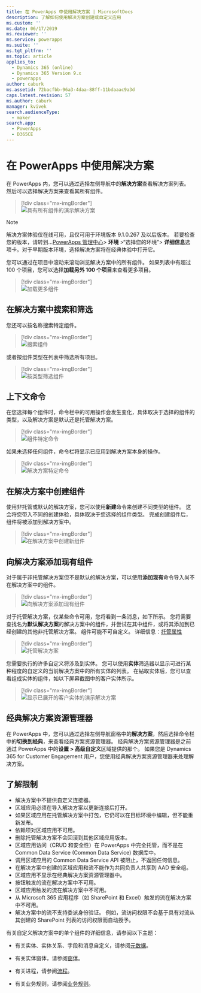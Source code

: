 ```yaml
---
title: 在 PowerApps 中使用解决方案 | MicrosoftDocs
description: 了解如何使用解决方案创建或自定义应用
ms.custom: ''
ms.date: 06/17/2019
ms.reviewer: ''
ms.service: powerapps
ms.suite: ''
ms.tgt_pltfrm: ''
ms.topic: article
applies_to:
  - Dynamics 365 (online)
  - Dynamics 365 Version 9.x
  - powerapps
author: caburk
ms.assetid: 72bacfbb-96a3-4daa-88ff-11bdaaac9a3d
caps.latest.revision: 57
ms.author: caburk
manager: kvivek
search.audienceType:
  - maker
search.app:
  - PowerApps
  - D365CE
---
```

# <a name="use-solutions-in-powerapps"></a>在 PowerApps 中使用解决方案

 在 PowerApps 内，您可以通过选择左侧导航中的**解决方案**查看解决方案列表。 然后可以选择解决方案来查看其所有组件。 
 
> [!div class="mx-imgBorder"]  
> ![具有所有组件的演示解决方案](media/solution-all-items-list.PNG "具有所有组件的演示解决方案")  
 
> [!NOTE]
>  解决方案体验仅在线可用，且仅可用于环境版本 9.1.0.267 及以后版本。 若要检查您的版本，请转到…[PowerApps 管理中心](https://admin.powerapps.com/)> **环境** >“选择您的环境”> **详细信息**选项卡。对于早期版本环境，选择解决方案将在经典体验中打开它。  
 
 您可以通过在项目中滚动来滚动浏览解决方案中的所有组件。 如果列表中有超过 100 个项目，您可以选择**加载另外 100 个项目**来查看更多项目。 
 
> [!div class="mx-imgBorder"]  
> ![加载更多组件](media/load-more.PNG "加载更多组件")  

 ## <a name="search-and-filter-in-a-solution"></a>在解决方案中搜索和筛选
 
 您还可以按名称搜索特定组件。 
 
> [!div class="mx-imgBorder"]  
> ![搜索组件](media/solution-search-box.png "搜索组件")  
 
 或者按组件类型在列表中筛选所有项目。
  
> [!div class="mx-imgBorder"]  
> ![按类型筛选组件](media/solution-filter.PNG "按类型筛选组件")  
 
 ## <a name="contextual-commands"></a>上下文命令
 
 在您选择每个组件时，命令栏中的可用操作会发生变化，具体取决于选择的组件的类型，以及解决方案是默认还是托管解决方案。 
 
> [!div class="mx-imgBorder"]  
> ![组件特定命令](media/component-commands.png "组件特定命令")  
 
 如果未选择任何组件，命令栏将显示已应用到解决方案本身的操作。 
 
> [!div class="mx-imgBorder"]  
> ![解决方案特定命令](media/solution-commands.PNG "解决方案特定命令")  
 
 ## <a name="create-components-in-a-solution"></a>在解决方案中创建组件
 使用非托管或默认的解决方案，您可以使用**新建**命令来创建不同类型的组件。 这会将您带入不同的创建体验，具体取决于您选择的组件类型。 完成创建组件后，组件将被添加到解决方案中。 
 
> [!div class="mx-imgBorder"]  
> ![在解决方案中创建新组件](media/solution-new-component.PNG "在解决方案中创建新组件")  
 
 ## <a name="add-an-existing-component-to-a-solution"></a>向解决方案添加现有组件
 
 对于属于非托管解决方案但不是默认的解决方案，可以使用**添加现有**命令导入尚不在解决方案中的组件。  
 
> [!div class="mx-imgBorder"]  
> ![向解决方案添加现有组件](media/solution-add-existing-component.PNG "向解决方案添加现有组件")  
  
 对于托管解决方案，仅某些命令可用，您将看到一条消息，如下所示。 您将需要查找名为**默认解决方案**的解决方案中的组件，并尝试在其中组件，或将其添加到已经创建的其他非托管解决方案。 组件可能不可自定义。 详细信息：[托管属性](solutions-overview.md#managed-properties)

> [!div class="mx-imgBorder"]  
> ![托管解决方案](media/managed-solution.PNG "托管解决方案")  

 您需要执行的许多自定义将涉及到实体。 您可以使用**实体**筛选器以显示可进行某种程度的自定义的当前解决方案中的所有实体的列表。 在钻取实体后，您可以查看组成实体的组件，如以下屏幕截图中的客户实体所示。 
   
> [!div class="mx-imgBorder"]  
> ![显示已展开的客户实体的演示解决方案](media/solution-entity-account.png "显示已展开的客户实体的演示解决方案")  

## <a name="classic-solution-explorer"></a>经典解决方案资源管理器

在 PowerApps 中，您可以通过选择左侧导航窗格中的**解决方案**，然后选择命令栏中的**切换到经典**，来查看经典方案资源管理器。 经典解决方案资源管理器是之前通过 PowerApps 中的**设置 > 高级自定义**区域提供的那个。 如果您是 Dynamics 365 for Customer Engagement 用户，您使用经典解决方案资源管理器来处理解决方案。  

## <a name="known-limitations"></a>了解限制

- 解决方案中不提供自定义连接器。
- 区域应用必须在导入解决方案以更新连接后打开。
- 如果区域应用在托管解决方案中打包，它仍可以在目标环境中编辑，但不能重新发布。
- 依赖项对区域应用不可用。
- 删除托管解决方案不会回滚到其他区域应用版本。 
-   区域应用访问（CRUD 和安全性）在 PowerApps 中完全托管，而不是在 Common Data Service (Common Data Service) 数据库中。
-   调用区域应用的 Common Data Service API 被阻止，不返回任何信息。 
-   在解决方案中创建的区域应用和流不能作为共同负责人共享到 AAD 安全组。
-   区域应用不显示在经典解决方案资源管理器中。
- 按钮触发的流在解决方案中不可用。
- 区域应用触发的流在解决方案中不可用。
- 从 Microsoft 365 应用程序（如 SharePoint 和 Excel）触发的流在解决方案中不可用。
- 解决方案中的流不支持委派身份验证。 例如，流访问权限不会基于具有对流从其创建的 SharePoint 列表的访问权限而自动授予。

 有关自定义解决方案中的单个组件的详细信息，请参阅以下主题：  
  
-   有关实体、实体关系、字段和消息自定义，请参阅[元数据](create-edit-metadata.md)。  
  
-   有关实体窗体，请参阅[窗体](../model-driven-apps/create-design-forms.md)。  
  
-   有关进程，请参阅[流程](../model-driven-apps/guide-staff-through-common-tasks-processes.md)。  
  
-   有关业务规则，请参阅[业务规则](../model-driven-apps/create-business-rules-recommendations-apply-logic-form.md)。  

